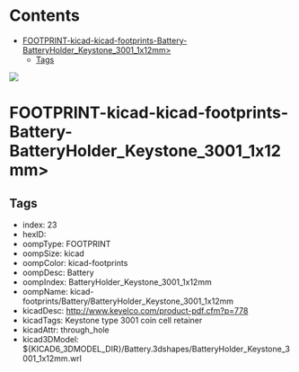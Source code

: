 



Contents
========

* [FOOTPRINT-kicad-kicad-footprints-Battery-BatteryHolder_Keystone_3001_1x12mm>](#footprint-kicad-kicad-footprints-battery-batteryholder_keystone_3001_1x12mm)
	* [Tags](#tags)
  
![][im]
# FOOTPRINT-kicad-kicad-footprints-Battery-BatteryHolder_Keystone_3001_1x12mm>

## Tags

- index: 23
- hexID: 
- oompType: FOOTPRINT
- oompSize: kicad
- oompColor: kicad-footprints
- oompDesc: Battery
- oompIndex: BatteryHolder_Keystone_3001_1x12mm
- oompName: kicad-footprints/Battery/BatteryHolder_Keystone_3001_1x12mm
- kicadDesc: http://www.keyelco.com/product-pdf.cfm?p=778
- kicadTags: Keystone type 3001 coin cell retainer
- kicadAttr: through_hole
- kicad3DModel: ${KICAD6_3DMODEL_DIR}/Battery.3dshapes/BatteryHolder_Keystone_3001_1x12mm.wrl



[im]: image.png
